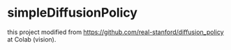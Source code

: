 # simpleDiffusionPolicy
this project modified from https://github.com/real-stanford/diffusion_policy at Colab (vision).
